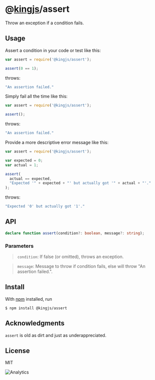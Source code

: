 # @[kingjs](https://www.npmjs.com/package/kingjs)/assert

Throw an exception if a condition fails.

## Usage

Assert a condition in your code or test like this:
```js
var assert = require('@kingjs/assert');

assert(0 == 1);
```
throws:
```js
"An assertion failed."
```

Simply fail all the time like this:
```js
var assert = require('@kingjs/assert');

assert();
```
throws:
```js
"An assertion failed."
```

Provide a more descriptive error message like this:
```js
var assert = require('@kingjs/assert');

var expected = 0;
var actual = 1;

assert(
  actual == expected,
  "Expected '" + expected + "' but actually got '" + actual + "'."
);
```
throws:
```js
"Expected '0' but actually got '1'."
```

## API
```ts
declare function assert(condition?: boolean, message?: string);
```
### Parameters
> `condition`: If false (or omitted), throws an exception.

> `message`: Message to throw if condition fails, else will throw "An assertion failed.".

## Install
With [npm](https://npmjs.org/) installed, run

```
$ npm install @kingjs/assert
```

## Acknowledgments
`assert` is old as dirt and just as underappreciated.

## License

MIT

![Analytics](https://analytics.kingjs.net/assert)